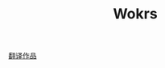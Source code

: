 ﻿---
layout: page
title: "Wokrs"
description: "杂七杂八"
header-img: "img/plane2.jpg"
---



[翻译作品](http://dna.successpartnerschina.com/Login.aspx?ln=ch)
